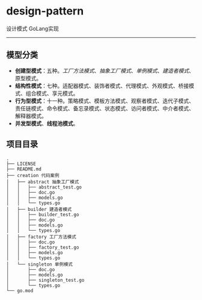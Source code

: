 # design-pattern
设计模式 GoLang实现

---
## 模型分类
* **创建型模式**：五种。*工厂方法模式*、*抽象工厂模式*、*单例模式*、*建造者模式*、原型模式。
* **结构性模式**：七种。适配器模式、装饰者模式、代理模式、外观模式、桥接模式、组合模式、享元模式。
* **行为型模式**：十一种。策略模式、模板方法模式、观察者模式、迭代子模式、责任链模式、命令模式、备忘录模式、状态模式、访问者模式、中介者模式、解释器模式。
* **并发型模式**、**线程池模式**。

## 项目目录
```
.
├── LICENSE
├── README.md
├── creation 代码案例
│   ├── abstract 抽象工厂模式
│   │   ├── abstract_test.go
│   │   ├── doc.go
│   │   ├── models.go
│   │   └── types.go
│   ├── builder 建造者模式
│   │   ├── builder_test.go
│   │   ├── doc.go
│   │   ├── models.go
│   │   └── types.go
│   ├── factory 工厂方法模式
│   │   ├── doc.go
│   │   ├── factory_test.go
│   │   ├── models.go
│   │   └── types.go
│   └── singleton 单例模式
│       ├── doc.go
│       ├── models.go
│       ├── singleton_test.go
│       └── types.go
└── go.mod
```